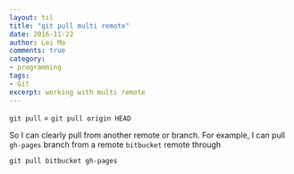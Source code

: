```yaml
---
layout: til
title: "git pull multi remote"
date: 2016-11-22
author: Lei Ma
comments: true
category:
- programming
tags:
- Git
excerpt: working with multi remote
---
```




`git pull` = `git pull origin HEAD`

So I can clearly pull from another remote or branch. For example, I can pull `gh-pages` branch from a remote `bitbucket` remote through

```
git pull bitbucket gh-pages
```
